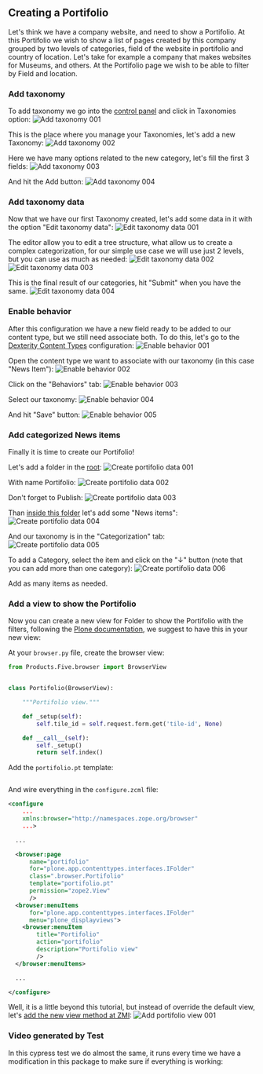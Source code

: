 ## Creating a Portifolio

Let's think we have a company website, and need to show a Portifolio.
At this Portifolio we wish to show a list of pages created by this company grouped by two levels of categories, field of the website in portifolio and country of location.
Let's take for example a company that makes websites for Museums, and others.
At the Portifolio page we wish to be able to filter by Field and location.

### Add taxonomy
To add taxonomy we go into the [control panel](http://localhost:8080/Plone/@@overview-controlpanel) and click in Taxonomies option:
![Add taxonomy 001](./img/add-taxonomy-001.png "add-taxonomy-001")

This is the place where you manage your Taxonomies, let's add a new Taxonomy:
![Add taxonomy 002](./img/add-taxonomy-002.png "add-taxonomy-002")

Here we have many options related to the new category, let's fill the first 3 fields:
![Add taxonomy 003](./img/add-taxonomy-003.png "add-taxonomy-003")

And hit the Add button:
![Add taxonomy 004](./img/add-taxonomy-004.png "add-taxonomy-004")

### Add taxonomy data
Now that we have our first Taxonomy created, let's add some data in it with the option "Edit taxonomy data":
![Edit taxonomy data 001](./img/edit-taxonomy-data-001.png "edit-taxonomy-data-001")

The editor allow you to edit a tree structure, what allow us to create a complex categorization, for our simple use case we will use just 2 levels, but you can use as much as needed:
![Edit taxonomy data 002](./img/edit-taxonomy-data-002.png "edit-taxonomy-data-002")
![Edit taxonomy data 003](./img/edit-taxonomy-data-003.png "edit-taxonomy-data-003")

This is the final result of our categories, hit "Submit" when you have the same.
![Edit taxonomy data 004](./img/edit-taxonomy-data-004.png "edit-taxonomy-data-004")

### Enable behavior
After this configuration we have a new field ready to be added to our content type, but we still need associate both.
To do this, let's go to the [Dexterity Content Types](http://localhost:8080/Plone/@@dexterity-types) configuration:
![Enable behavior 001](./img/enable-behavior-001.png "enable-behavior-001")

Open the content type we want to associate with our taxonomy (in this case "News Item"):
![Enable behavior 002](./img/enable-behavior-002.png "enable-behavior-002")

Click on the "Behaviors" tab:
![Enable behavior 003](./img/enable-behavior-003.png "enable-behavior-003")

Select our taxonomy:
![Enable behavior 004](./img/enable-behavior-004.png "enable-behavior-004")

And hit "Save" button:
![Enable behavior 005](./img/enable-behavior-005.png "enable-behavior-005")

### Add categorized News items
Finally it is time to create our Portifolio!

Let's add a folder in the [root](http://localhost:8080/Plone):
![Create portifolio data 001](./img/create-portifolio-data-001.png "create-portifolio-data-001")

With name Portifolio:
![Create portifolio data 002](./img/create-portifolio-data-002.png "create-portifolio-data-002")

Don't forget to Publish:
![Create portifolio data 003](./img/create-portifolio-data-003.png "create-portifolio-data-003")

Than [inside this folder](http://localhost:8080/Plone/portifolio) let's add some "News items":
![Create portifolio data 004](./img/create-portifolio-data-004.png "create-portifolio-data-004")

And our taxonomy is in the "Categorization" tab:
![Create portifolio data 005](./img/create-portifolio-data-005.png "create-portifolio-data-005")

To add a Category, select the item and click on the "↓" button (note that you can add more than one category):
![Create portifolio data 006](./img/create-portifolio-data-006.png "create-portifolio-data-006")

Add as many items as needed.

### Add a view to show the Portifolio
Now you can create a new view for Folder to show the Portifolio with the filters, following the [Plone documentation](https://docs.plone.org/external/plone.app.dexterity/docs/custom-views.html), we suggest to have this in your new view:

At your `browser.py` file, create the browser view:
```python
from Products.Five.browser import BrowserView


class Portifolio(BrowserView):

    """Portifolio view."""

    def _setup(self):
        self.tile_id = self.request.form.get('tile-id', None)

    def __call__(self):
        self._setup()
        return self.index()
```

Add the `portifolio.pt` template:
```html

```

And wire everything in the `configure.zcml` file:
```xml
<configure
    ...
    xmlns:browser="http://namespaces.zope.org/browser"
    ...>

  ...

  <browser:page
      name="portifolio"
      for="plone.app.contenttypes.interfaces.IFolder"
      class=".browser.Portifolio"
      template="portifolio.pt"
      permission="zope2.View"
      />
  <browser:menuItems
      for="plone.app.contenttypes.interfaces.IFolder"
      menu="plone_displayviews">
    <browser:menuItem
        title="Portifolio"
        action="portifolio"
        description="Portifolio view"
        />
  </browser:menuItems>

  ...

</configure>
```

Well, it is a little beyond this tutorial, but instead of override the default view, let's [add the new view method at ZMI](http://localhost:8080/Plone/portal_types/Folder):
![Add portifolio view 001](./img/add-portifolio-view-001.png "add-portifolio-view-001")

### Video generated by Test
In this cypress test we do almost the same, it runs every time we have a modification in this package to make sure if everything is working:
